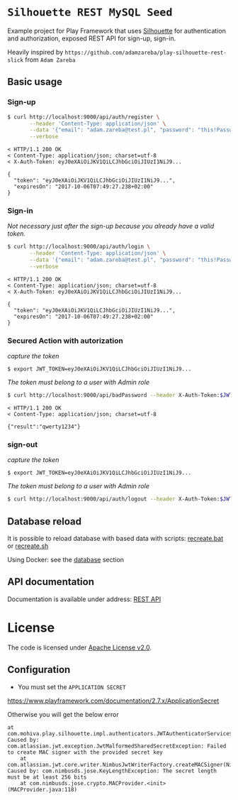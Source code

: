 # `Silhouette REST MySQL Seed`

Example project for Play Framework that uses [Silhouette](https://github.com/mohiva/play-silhouette) for authentication and authorization, exposed REST API for sign-up, sign-in.

Heavily inspired by `https://github.com/adamzareba/play-silhouette-rest-slick` from `Adam Zareba`

## Basic usage

### Sign-up

```bash
$ curl http://localhost:9000/api/auth/register \
       --header 'Content-Type: application/json' \
       --data '{"email": "adam.zareba@test.pl", "password": "this!Password!Is!Very!Very!Strong!", "fullName": "Adam Zareba", "terms": true}' \
       --verbose
```

```
< HTTP/1.1 200 OK
< Content-Type: application/json; charset=utf-8
< X-Auth-Token: eyJ0eXAiOiJKV1QiLCJhbGciOiJIUzI1NiJ9...

{
  "token": "eyJ0eXAiOiJKV1QiLCJhbGciOiJIUzI1NiJ9...",
  "expiresOn": "2017-10-06T07:49:27.238+02:00"
}
```

### Sign-in

_Not necessary just after the sign-up because you already have a valid token._

```bash
$ curl http://localhost:9000/api/auth/login \
       --header 'Content-Type: application/json' \
       --data '{"email": "adam.zareba@test.pl", "password": "this!Password!Is!Very!Very!Strong!"}' \
       --verbose
```

```
< HTTP/1.1 200 OK
< Content-Type: application/json; charset=utf-8
< X-Auth-Token: eyJ0eXAiOiJKV1QiLCJhbGciOiJIUzI1NiJ9...

{
  "token": "eyJ0eXAiOiJKV1QiLCJhbGciOiJIUzI1NiJ9...",
  "expiresOn": "2017-10-06T07:49:27.238+02:00"
}
```

### Secured Action with autorization

_capture the token_

```
$ export JWT_TOKEN=eyJ0eXAiOiJKV1QiLCJhbGciOiJIUzI1NiJ9...
```

_The token must belong to a user with Admin role_

```bash
$ curl http://localhost:9000/api/badPassword --header X-Auth-Token:$JWT_TOKEN --verbose
```

```
< HTTP/1.1 200 OK
< Content-Type: application/json; charset=utf-8

{"result":"qwerty1234"}
```

### sign-out

_capture the token_

```
$ export JWT_TOKEN=eyJ0eXAiOiJKV1QiLCJhbGciOiJIUzI1NiJ9...
```

_The token must belong to a user with Admin role_


```bash
$ curl http://localhost:9000/api/auth/logout --header X-Auth-Token:$JWT_TOKEN --verbose
```

## Database reload

It is possible to reload database with based data with scripts:
[recreate.bat](database/recreate.bat) or [recreate.sh](database/recreate.sh)

Using Docker: see the [database](./database) section

## API documentation

Documentation is available under address: [REST API](http://localhost:9000/docs)

# License

The code is licensed under [Apache License v2.0](http://www.apache.org/licenses/LICENSE-2.0). 

## Configuration 


* You must set the `APPLICATION SECRET`

https://www.playframework.com/documentation/2.7.x/ApplicationSecret

Otherwise you will get the below error

```
at com.mohiva.play.silhouette.impl.authenticators.JWTAuthenticatorService$$anonfun$init$4.applyOrElse(JWTAuthenticator.scala:297)
Caused by: com.atlassian.jwt.exception.JwtMalformedSharedSecretException: Failed to create MAC signer with the provided secret key
	at com.atlassian.jwt.core.writer.NimbusJwtWriterFactory.createMACSigner(NimbusJwtWriterFactory.java:74)
Caused by: com.nimbusds.jose.KeyLengthException: The secret length must be at least 256 bits
	at com.nimbusds.jose.crypto.MACProvider.<init>(MACProvider.java:118)
```
